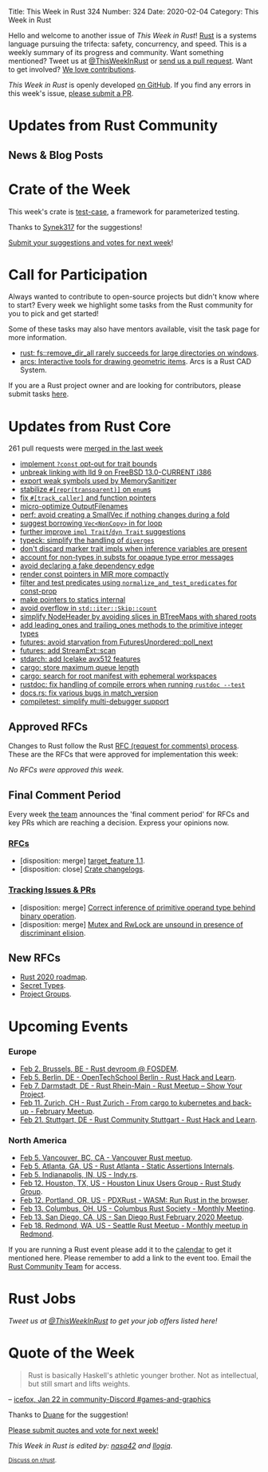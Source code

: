 Title: This Week in Rust 324
Number: 324
Date: 2020-02-04
Category: This Week in Rust

Hello and welcome to another issue of *This Week in Rust*!
[Rust](http://rust-lang.org) is a systems language pursuing the trifecta: safety, concurrency, and speed.
This is a weekly summary of its progress and community.
Want something mentioned? Tweet us at [@ThisWeekInRust](https://twitter.com/ThisWeekInRust) or [send us a pull request](https://github.com/cmr/this-week-in-rust).
Want to get involved? [We love contributions](https://github.com/rust-lang/rust/blob/master/CONTRIBUTING.md).

*This Week in Rust* is openly developed [on GitHub](https://github.com/cmr/this-week-in-rust).
If you find any errors in this week's issue, [please submit a PR](https://github.com/cmr/this-week-in-rust/pulls).

# Updates from Rust Community

## News & Blog Posts

# Crate of the Week

This week's crate is [test-case](https://crates.io/crates/test-case), a framework for parameterized testing.

Thanks to [Synek317](https://users.rust-lang.org/t/crate-of-the-week/2704/712) for the suggestions!

[Submit your suggestions and votes for next week][submit_crate]!

[submit_crate]: https://users.rust-lang.org/t/crate-of-the-week/2704

# Call for Participation

Always wanted to contribute to open-source projects but didn't know where to start?
Every week we highlight some tasks from the Rust community for you to pick and get started!

Some of these tasks may also have mentors available, visit the task page for more information.

* [rust: fs::remove_dir_all rarely succeeds for large directories on windows](https://github.com/rust-lang/rust/issues/29497#issuecomment-573353391).
* [arcs: Interactive tools for drawing geometric items](https://github.com/Michael-F-Bryan/arcs/issues/9). Arcs is a Rust CAD System.

If you are a Rust project owner and are looking for contributors, please submit tasks [here][guidelines].

[guidelines]: https://users.rust-lang.org/t/twir-call-for-participation/4821

# Updates from Rust Core

261 pull requests were [merged in the last week][merged]

[merged]: https://github.com/search?q=is%3Apr+org%3Arust-lang+is%3Amerged+merged%3A2020-01-20..2020-01-27

* [implement `?const` opt-out for trait bounds](https://github.com/rust-lang/rust/pull/68140)
* [unbreak linking with lld 9 on FreeBSD 13.0-CURRENT i386](https://github.com/rust-lang/rust/pull/68361)
* [export weak symbols used by MemorySanitizer](https://github.com/rust-lang/rust/pull/68410)
* [stabilize `#[repr(transparent)]` on `enum`s](https://github.com/rust-lang/rust/pull/68122)
* [fix `#[track_caller]` and function pointers](https://github.com/rust-lang/rust/pull/68302)
* [micro-optimize OutputFilenames](https://github.com/rust-lang/rust/pull/68409)
* [perf: avoid creating a SmallVec if nothing changes during a fold](https://github.com/rust-lang/rust/pull/68031)
* [suggest borrowing `Vec<NonCopy>` in for loop](https://github.com/rust-lang/rust/pull/68424)
* [further improve `impl Trait`/`dyn Trait` suggestions](https://github.com/rust-lang/rust/pull/68522)
* [typeck: simplify the handling of `diverges`](https://github.com/rust-lang/rust/pull/68422)
* [don't discard marker trait impls when inference variables are present](https://github.com/rust-lang/rust/pull/68057)
* [account for non-types in substs for opaque type error messages](https://github.com/rust-lang/rust/pull/68438)
* [avoid declaring a fake dependency edge](https://github.com/rust-lang/rust/pull/68298)
* [render const pointers in MIR more compactly](https://github.com/rust-lang/rust/pull/68516)
* [filter and test predicates using `normalize_and_test_predicates` for const-prop](https://github.com/rust-lang/rust/pull/68297)
* [make pointers to statics internal](https://github.com/rust-lang/rust/pull/68494)
* [avoid overflow in `std::iter::Skip::count`](https://github.com/rust-lang/rust/pull/68469)
* [simplify NodeHeader by avoiding slices in BTreeMaps with shared roots](https://github.com/rust-lang/rust/pull/67686)
* [add leading_ones and trailing_ones methods to the primitive integer types](https://github.com/rust-lang/rust/pull/68165)
* [futures: avoid starvation from FuturesUnordered::poll_next](https://github.com/rust-lang/futures-rs/pull/2049)
* [futures: add StreamExt::scan](https://github.com/rust-lang/futures-rs/pull/2044)
* [stdarch: add Icelake avx512 features](https://github.com/rust-lang/stdarch/pull/838)
* [cargo: store maximum queue length](https://github.com/rust-lang/cargo/pull/7829)
* [cargo: search for root manifest with ephemeral workspaces](https://github.com/rust-lang/cargo/pull/7768)
* [rustdoc: fix handling of compile errors when running `rustdoc --test`](https://github.com/rust-lang/rust/pull/68357)
* [docs.rs: fix various bugs in match_version](https://github.com/rust-lang/docs.rs/pull/565)
* [compiletest: simplify multi-debugger support](https://github.com/rust-lang/rust/pull/68391)

## Approved RFCs

Changes to Rust follow the Rust [RFC (request for comments)
process](https://github.com/rust-lang/rfcs#rust-rfcs). These
are the RFCs that were approved for implementation this week:

*No RFCs were approved this week.*

## Final Comment Period

Every week [the team](https://www.rust-lang.org/team.html) announces the
'final comment period' for RFCs and key PRs which are reaching a
decision. Express your opinions now.

### [RFCs](https://github.com/rust-lang/rfcs/labels/final-comment-period)

* [disposition: merge] [target_feature 1.1](https://github.com/rust-lang/rfcs/pull/2396).
* [disposition: close] [Crate changelogs](https://github.com/rust-lang/rfcs/pull/2129).

### [Tracking Issues & PRs](https://github.com/rust-lang/rust/labels/final-comment-period)

* [disposition: merge] [Correct inference of primitive operand type behind binary operation](https://github.com/rust-lang/rust/pull/68129).
* [disposition: merge] [Mutex and RwLock are unsound in presence of discriminant elision](https://github.com/rust-lang/rust/issues/68206).

## New RFCs

* [Rust 2020 roadmap](https://github.com/rust-lang/rfcs/pull/2857).
* [Secret Types](https://github.com/rust-lang/rfcs/pull/2859).
* [Project Groups](https://github.com/rust-lang/rfcs/pull/2856).

# Upcoming Events

### Europe

* [Feb  2. Brussels, BE - Rust devroom @ FOSDEM](https://fosdem.org/2020/schedule/track/rust/).
* [Feb  5. Berlin, DE - OpenTechSchool Berlin - Rust Hack and Learn](https://www.meetup.com/opentechschool-berlin/events/nxdpgrybcdbhb/).
* [Feb  7. Darmstadt, DE - Rust Rhein-Main - Rust Meetup – Show Your Project](https://www.meetup.com/Rust-Rhein-Main/events/268145620/).
* [Feb 11. Zurich, CH - Rust Zurich - From cargo to kubernetes and back-up - February Meetup](https://www.meetup.com/Rust-Zurich/events/267790109/).
* [Feb 21. Stuttgart, DE - Rust Community Stuttgart - Rust Hack and Learn](https://www.meetup.com/de-DE/Rust-Community-Stuttgart/events/268416708/).

### North America

* [Feb  5. Vancouver, BC, CA - Vancouver Rust meetup](https://www.meetup.com/Vancouver-Rust/events/qgvxlrybcdbhb/).
* [Feb  5. Atlanta, GA, US - Rust Atlanta - Static Assertions Internals](https://www.meetup.com/Rust-ATL/events/qxqdgrybcdbqb/).
* [Feb  5. Indianapolis, IN, US - Indy.rs](https://www.meetup.com/indyrs/events/mffbtpybcdbhb/).
* [Feb 12. Houston, TX, US - Houston Linux Users Group - Rust Study Group](https://www.facebook.com/events/469382520642102).
* [Feb 12. Portland, OR, US - PDXRust - WASM: Run Rust in the browser](https://www.meetup.com/PDXRust/events/267797263/).
* [Feb 13. Columbus, OH, US - Columbus Rust Society - Monthly Meeting](https://www.meetup.com/columbus-rs/events/dpkhgrybcdbrb/).
* [Feb 13. San Diego, CA, US - San Diego Rust February 2020 Meetup](https://www.meetup.com/San-Diego-Rust/events/268129845/).
* [Feb 18. Redmond, WA, US - Seattle Rust Meetup - Monthly meetup in Redmond](https://www.meetup.com/Seattle-Rust-Meetup/events/prbtdrybcdbpb/).

If you are running a Rust event please add it to the [calendar] to get
it mentioned here. Please remember to add a link to the event too.
Email the [Rust Community Team][community] for access.

[calendar]: https://www.google.com/calendar/embed?src=apd9vmbc22egenmtu5l6c5jbfc%40group.calendar.google.com
[community]: mailto:community-team@rust-lang.org

# Rust Jobs

*Tweet us at [@ThisWeekInRust](https://twitter.com/ThisWeekInRust) to get your job offers listed here!*

# Quote of the Week

> Rust is basically Haskell's athletic younger brother. Not as intellectual, but still smart and lifts weights.

– [icefox, Jan 22 in community-Discord #games-and-graphics](https://discordapp.com/channels/273534239310479360/335502453371961344/669636317277192222)

Thanks to [Duane](https://users.rust-lang.org/t/twir-quote-of-the-week/328/801) for the suggestion!

[Please submit quotes and vote for next week!](https://users.rust-lang.org/t/twir-quote-of-the-week/328)

*This Week in Rust is edited by: [nasa42](https://github.com/nasa42) and [llogiq](https://github.com/llogiq).*

<small>[Discuss on r/rust]().</small>
